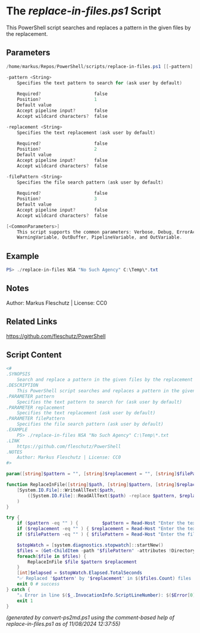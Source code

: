 The *replace-in-files.ps1* Script
===========================

This PowerShell script searches and replaces a pattern in the given files by the replacement.

Parameters
----------
```powershell
/home/markus/Repos/PowerShell/scripts/replace-in-files.ps1 [[-pattern] <String>] [[-replacement] <String>] [[-filePattern] <String>] [<CommonParameters>]

-pattern <String>
    Specifies the text pattern to search for (ask user by default)
    
    Required?                    false
    Position?                    1
    Default value                
    Accept pipeline input?       false
    Accept wildcard characters?  false

-replacement <String>
    Specifies the text replacement (ask user by default)
    
    Required?                    false
    Position?                    2
    Default value                
    Accept pipeline input?       false
    Accept wildcard characters?  false

-filePattern <String>
    Specifies the file search pattern (ask user by default)
    
    Required?                    false
    Position?                    3
    Default value                
    Accept pipeline input?       false
    Accept wildcard characters?  false

[<CommonParameters>]
    This script supports the common parameters: Verbose, Debug, ErrorAction, ErrorVariable, WarningAction, 
    WarningVariable, OutBuffer, PipelineVariable, and OutVariable.
```

Example
-------
```powershell
PS> ./replace-in-files NSA "No Such Agency" C:\Temp\*.txt

```

Notes
-----
Author: Markus Fleschutz | License: CC0

Related Links
-------------
https://github.com/fleschutz/PowerShell

Script Content
--------------
```powershell
<#
.SYNOPSIS
	Search and replace a pattern in the given files by the replacement
.DESCRIPTION
	This PowerShell script searches and replaces a pattern in the given files by the replacement.
.PARAMETER pattern
	Specifies the text pattern to search for (ask user by default)
.PARAMETER replacement
	Specifies the text replacement (ask user by default)
.PARAMETER filePattern
	Specifies the file search pattern (ask user by default)
.EXAMPLE
	PS> ./replace-in-files NSA "No Such Agency" C:\Temp\*.txt
.LINK
	https://github.com/fleschutz/PowerShell
.NOTES
	Author: Markus Fleschutz | License: CC0
#>

param([string]$pattern = "", [string]$replacement = "", [string]$filePattern = "")

function ReplaceInFile([string]$path, [string]$pattern, [string]$replacement) {
    [System.IO.File]::WriteAllText($path,
        ([System.IO.File]::ReadAllText($path) -replace $pattern, $replacement)
    )
}

try {
	if ($pattern -eq "" ) {         $pattern = Read-Host "Enter the text to search for, e.g. 'Joe' " }
	if ($replacement -eq "" ) { $replacement = Read-Host "Enter the text to replace with, e.g. 'J' " }
	if ($filePattern -eq "" ) { $filePattern = Read-Host "Enter the file search pattern, e.g. '*.c'" }

	$stopWatch = [system.diagnostics.stopwatch]::startNew()
	$files = (Get-ChildItem -path "$filePattern" -attributes !Directory)
	foreach($file in $files) {
		ReplaceInFile $file $pattern $replacement
	}
	[int]$elapsed = $stopWatch.Elapsed.TotalSeconds
	"✅ Replaced '$pattern' by '$replacement' in $($files.Count) files in $($elapsed)s."
	exit 0 # success
} catch {
	"⚠️ Error in line $($_.InvocationInfo.ScriptLineNumber): $($Error[0])"
	exit 1
}
```

*(generated by convert-ps2md.ps1 using the comment-based help of replace-in-files.ps1 as of 11/08/2024 12:37:55)*
